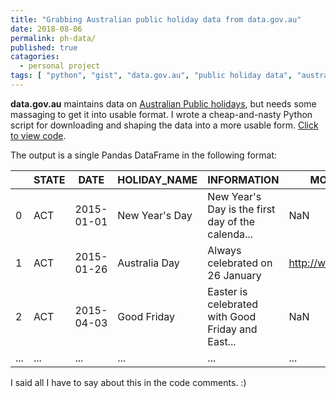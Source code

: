 ```yaml
---
title: "Grabbing Australian public holiday data from data.gov.au"
date: 2018-08-06
permalink: ph-data/
published: true
catagories:
  - personal project
tags: [ "python", "gist", "data.gov.au", "public holiday data", "australia", ]
---
```


**data.gov.au** maintains data on [Australian Public holidays](https://data.gov.au/dataset/australian-holidays-machine-readable-dataset), but needs some massaging to get it into usable format. I wrote a cheap-and-nasty Python script for downloading and shaping the data into a more usable form. [Click to view code](https://gist.github.com/smcateer/8930c8f4fcb96830e5e51345352df776).

The output is a single Pandas DataFrame in the following format:

| | STATE | DATE | HOLIDAY_NAME | INFORMATION | MORE_INFORMATION |
| --- | --- | --- | --- | --- | --- |
| 0 | ACT | 2015-01-01 | New Year's Day | New Year's Day is the first day of the calenda... | NaN |
| 1 | ACT | 2015-01-26 | Australia Day | Always celebrated on 26 January | http://www.australiaday.org.au/ |
| 2 | ACT | 2015-04-03 | Good Friday | Easter is celebrated with Good Friday and East... | NaN |
| ... | ... | ... | ... | ... | ... |

I said all I have to say about this in the code comments. :)
